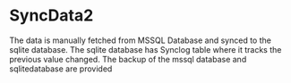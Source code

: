 # SyncData2
The data is manually fetched from MSSQL Database and synced to the sqlite database. 
The sqlite database has Synclog table where it tracks the previous value changed. 
The backup of the mssql database and sqlitedatabase are provided
